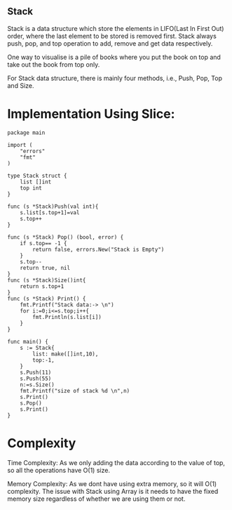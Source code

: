 ## Stack
Stack is a data structure which store the elements in LIFO(Last In First Out) order, where the last element to be stored is removed first. Stack always push, pop, and top operation to add, remove and get data respectively.

One way to visualise is a pile of books where you put the book on top and take out the book from top only.

For Stack data structure, there is mainly four methods, i.e., Push, Pop, Top and Size.

# Implementation Using Slice:
```
package main

import (
	"errors"
	"fmt"
)

type Stack struct {
	list []int
	top int
}

func (s *Stack)Push(val int){
	s.list[s.top+1]=val
	s.top++
}

func (s *Stack) Pop() (bool, error) {
	if s.top== -1 {
		return false, errors.New("Stack is Empty")
	}
	s.top--
	return true, nil
}
func (s *Stack)Size()int{
	return s.top+1
}
func (s *Stack) Print() {
	fmt.Printf("Stack data:-> \n")
	for i:=0;i<=s.top;i++{
		fmt.Println(s.list[i])
	}
}

func main() {
	s := Stack{
		list: make([]int,10),
		top:-1,
	}
	s.Push(11)
	s.Push(55)
	n:=s.Size()
	fmt.Printf("size of stack %d \n",n)
	s.Print()
	s.Pop()
	s.Print()
}

```

# Complexity
Time Complexity: As we only adding the data according to the value of top, so all the operations have O(1) size.

Memory Complexity: As we dont have using extra memory, so it will O(1) complexity.
The issue with Stack using Array is it needs to have the fixed memory size regardless of whether we are using them or not.